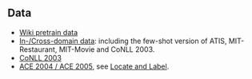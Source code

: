 ## Data

+ [Wiki pretrain data](https://drive.google.com/drive/folders/1QrEDtJ8XSB84IXik4NTtqzLlHAdUKxpi?usp=sharing)
+ [In-/Cross-domain data](https://drive.google.com/drive/folders/1ibj_6rMfgoBXrClDamCfSCBITc9WSKAl?usp=sharing): including the few-shot version of ATIS, MIT-Restaurant, MIT-Movie and CoNLL 2003.
+ [CoNLL 2003](https://drive.google.com/drive/folders/1PuRvnFuKjMdleE3NFtnXrLcAdJyaEXAQ?usp=sharing)
+ [ACE 2004 / ACE 2005](), see [Locate and Label](https://github.com/tricktreat/locate-and-label).
